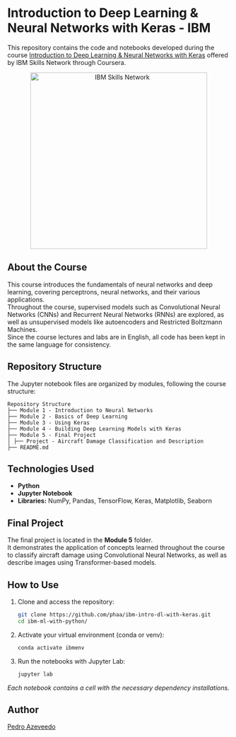 # Introduction to Deep Learning & Neural Networks with Keras - IBM  

This repository contains the code and notebooks developed during the course [Introduction to Deep Learning & Neural Networks with Keras](https://www.coursera.org/learn/introduction-to-deep-learning-with-keras/) offered by IBM Skills Network through Coursera.  

<p align="center">
 <img src="https://cf-courses-data.s3.us.cloud-object-storage.appdomain.cloud/assets/logos/SN_web_lightmode.png" title="IBM Skills Network" width="400" />
</p>

## About the Course  
This course introduces the fundamentals of neural networks and deep learning, covering perceptrons, neural networks, and their various applications.  
Throughout the course, supervised models such as Convolutional Neural Networks (CNNs) and Recurrent Neural Networks (RNNs) are explored, as well as unsupervised models like autoencoders and Restricted Boltzmann Machines.  
Since the course lectures and labs are in English, all code has been kept in the same language for consistency.

## Repository Structure  
The Jupyter notebook files are organized by modules, following the course structure:  

```
Repository Structure
├── Module 1 - Introduction to Neural Networks
├── Module 2 - Basics of Deep Learning
├── Module 3 - Using Keras
├── Module 4 - Building Deep Learning Models with Keras
├── Module 5 - Final Project
│ ├── Project - Aircraft Damage Classification and Description
├── README.md
```

## Technologies Used  
- **Python**  
- **Jupyter Notebook**  
- **Libraries:** NumPy, Pandas, TensorFlow, Keras, Matplotlib, Seaborn  

## Final Project  
The final project is located in the **Module 5** folder.  
It demonstrates the application of concepts learned throughout the course to classify aircraft damage using Convolutional Neural Networks, as well as describe images using Transformer-based models.

## How to Use  

1. Clone and access the repository:  
   ```bash
   git clone https://github.com/phaa/ibm-intro-dl-with-keras.git
   cd ibm-ml-with-python/
   ```
2. Activate your virtual environment (conda or venv):  
   ```bash
   conda activate ibmenv
   ```
3. Run the notebooks with Jupyter Lab:  
   ```bash
   jupyter lab
   ```
   
*Each notebook contains a cell with the necessary dependency installations.* 

## Author

[Pedro Azeveedo](https://www.linkedin.com/in/pedro-henrique-amorim-de-azevedo/)
